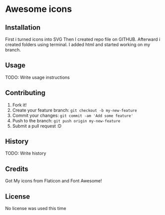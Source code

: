 # Awesome icons


## Installation

First i turned icons into SVG
Then I created repo file on GITHUB. Afterward i created folders using terminal. I added html and started working on my branch.

## Usage

TODO: Write usage instructions

## Contributing

1. Fork it!
2. Create your feature branch: `git checkout -b my-new-feature`
3. Commit your changes: `git commit -am 'Add some feature'`
4. Push to the branch: `git push origin my-new-feature`
5. Submit a pull request :D

## History

TODO: Write history

## Credits
Got My icons from Flaticon and Font Awesome!

## License

No license was used this time